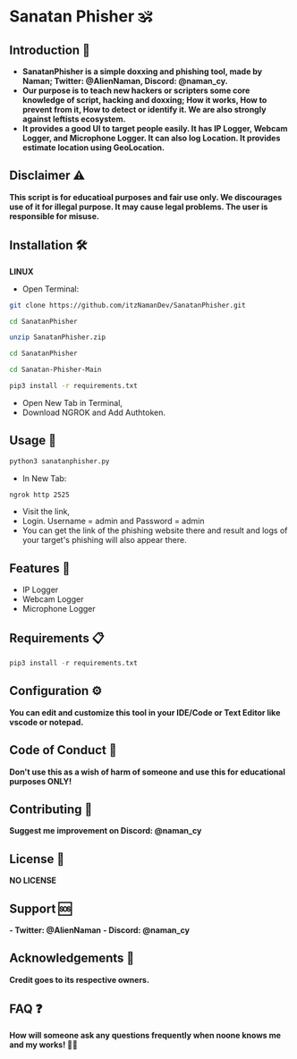 # Sanatan Phisher 🕉️

## Introduction 🌟
- **SanatanPhisher is a simple doxxing and phishing tool, made by Naman; Twitter: @AlienNaman, Discord: @naman_cy.**
- **Our purpose is to teach new hackers or scripters some core knowledge of script, hacking and doxxing; How it works, How to prevent from it, How to detect or identify it. We are also strongly against leftists ecosystem.**
- **It provides a good UI to target people easily. It has IP Logger, Webcam Logger, and Microphone Logger. It can also log Location. It provides estimate location using GeoLocation.**

## Disclaimer ⚠️
**This script is for educatioal purposes and fair use only. We discourages use of it for illegal purpose. It may cause legal problems. The user is responsible for misuse.**

## Installation 🛠️

**LINUX**
- Open Terminal:

```bash
git clone https://github.com/itzNamanDev/SanatanPhisher.git
```
```bash
cd SanatanPhisher
```
```bash
unzip SanatanPhisher.zip
```
```bash
cd SanatanPhisher
```
```bash
cd Sanatan-Phisher-Main
```
```bash
pip3 install -r requirements.txt
```

- Open New Tab in Terminal,
- Download NGROK and Add Authtoken.

## Usage 🚀

```bash
python3 sanatanphisher.py
```

- In New Tab:

```bash
ngrok http 2525
```

- Visit the link,
- Login. Username = admin and Password = admin
- You can get the link of the phishing website there and result and logs of your target's phishing will also appear there.

## Features 🎯
- IP Logger
- Webcam Logger
- Microphone Logger

## Requirements 📋
```py
pip3 install -r requirements.txt
```

## Configuration ⚙️
**You can edit and customize this tool in your IDE/Code or Text Editor like vscode or notepad.**

## Code of Conduct 🤝
**Don't use this as a wish of harm of someone and use this for educational purposes ONLY!**

## Contributing 🌱
**Suggest me improvement on Discord: @naman_cy**

## License 📜
**NO LICENSE**

## Support 🆘
**- Twitter: @AlienNaman**
**- Discord: @naman_cy**

## Acknowledgements 🙏
**Credit goes to its respective owners.**

## FAQ ❓
**How will someone ask any questions frequently when noone knows me and my works! 🥀💔**
